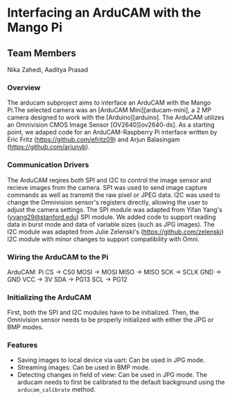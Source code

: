 # Interfacing an ArduCAM with the Mango Pi

## Team Members
Nika Zahedi, Aaditya Prasad


### Overview
The arducam subproject aims to interface an ArduCAM with the Mango Pi.The selected camera was an [ArduCAM Mini][arducam-mini], a 2 MP camera designed to work with the [Arduino][arduino]. The ArduCAM utilizes an Omnivision CMOS Image Sensor [OV2640][ov2640-ds]. As a starting point, we adaped code for an ArduCAM-Raspberry Pi interface written by Eric Fritz (https://github.com/efritz09) and Arjun Balasingam (https://github.com/arjunvb).

### Communication Drivers
The ArduCAM reqires both SPI and I2C to control the image sensor and recieve images from the camera. SPI was used to send image capture commands as well as transmit the raw pixel or JPEG data. I2C was used to change the Omnivision sensor's registers directly, allowing the user to adjust the camera settings.
The SPI module was adapted from Yifan Yang's (yyang29@stanford.edu) SPI module. We added code to support reading data in burst mode and data of variable sizes (such as JPG images).
The I2C module was adapted from Julie Zelenski's (https://github.com/zelenski) I2C module with minor changes to support compatibility with Omni.

### Wiring the ArduCAM to the Pi
ArduCAM:  Pi
CS     -> CS0
MOSI   -> MOSI
MISO   -> MISO
SCK    -> SCLK
GND    -> GND
VCC    -> 3V
SDA    -> PG13
SCL    -> PG12

### Initializing the ArduCAM
First, both the SPI and I2C modules have to be initialized. Then, the Omnivision sensor needs to be properly initialized with either the JPG or BMP modes. 

### Features
* Saving images to local device via uart: Can be used in JPG mode.
* Streaming images: Can be used in BMP mode.
* Detecting changes in field of view: Can be used in JPG mode. The arducam needs to first be calibrated to the default background using the `arducam_calibrate` method.
